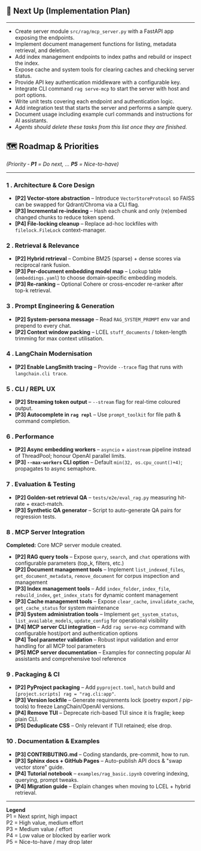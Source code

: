## 🚀 Next Up (Implementation Plan)

---

- Create server module `src/rag/mcp_server.py` with a FastAPI app exposing the endpoints.
- Implement document management functions for listing, metadata retrieval, and deletion.
- Add index management endpoints to index paths and rebuild or inspect the index.
- Expose cache and system tools for clearing caches and checking server status.
- Provide API key authentication middleware with a configurable key.
- Integrate CLI command `rag serve-mcp` to start the server with host and port options.
- Write unit tests covering each endpoint and authentication logic.
- Add integration test that starts the server and performs a sample query.
- Document usage including example curl commands and instructions for AI assistants.
- *Agents should delete these tasks from this list once they are finished.*

## 🗺️ Roadmap & Priorities  
*(Priority ‑ **P1** = Do next, … **P5** = Nice-to-have)*

---


### 1 . Architecture & Core Design
- **[P2] Vector-store abstraction** – Introduce `VectorStoreProtocol` so FAISS can be swapped for Qdrant/Chroma via a CLI flag.
- **[P3] Incremental re-indexing** – Hash each chunk and only (re)embed changed chunks to reduce token spend.
- **[P4] File-locking cleanup** – Replace ad-hoc lockfiles with `filelock.FileLock` context-manager.

### 2 . Retrieval & Relevance
- **[P2] Hybrid retrieval** – Combine BM25 (sparse) + dense scores via reciprocal rank fusion.
- **[P3] Per-document embedding model map** – Lookup table (`embeddings.yaml`) to choose domain-specific embedding models.
- **[P3] Re-ranking** – Optional Cohere or cross-encoder re-ranker after top-k retrieval.

### 3 . Prompt Engineering & Generation
- **[P2] System-persona message** – Read `RAG_SYSTEM_PROMPT` env var and prepend to every chat.
- **[P2] Context window packing** – LCEL `stuff_documents` / token-length trimming for max context utilisation.

### 4 . LangChain Modernisation
- **[P2] Enable LangSmith tracing** – Provide `--trace` flag that runs with `langchain.cli trace`.

### 5 . CLI / REPL UX
- **[P2] Streaming token output** – `--stream` flag for real-time coloured output.
- **[P3] Autocomplete in `rag repl`** – Use `prompt_toolkit` for file path & command completion.

### 6 . Performance
- **[P2] Async embedding workers** – `asyncio` + `aiostream` pipeline instead of ThreadPool; honour OpenAI parallel limits.
- **[P3] `--max-workers` CLI option** – Default `min(32, os.cpu_count()+4)`; propagates to async semaphore.

### 7 . Evaluation & Testing
- **[P2] Golden-set retrieval QA** – `tests/e2e/eval_rag.py` measuring hit-rate + exact-match.
- **[P3] Synthetic QA generator** – Script to auto-generate QA pairs for regression tests.

### 8 . MCP Server Integration
**Completed:** Core MCP server module created.
- **[P2] RAG query tools** – Expose `query`, `search`, and `chat` operations with configurable parameters (top_k, filters, etc.)
- **[P2] Document management tools** – Implement `list_indexed_files`, `get_document_metadata`, `remove_document` for corpus inspection and management
- **[P3] Index management tools** – Add `index_folder`, `index_file`, `rebuild_index`, `get_index_stats` for dynamic content management
- **[P3] Cache management tools** – Expose `clear_cache`, `invalidate_cache`, `get_cache_status` for system maintenance
- **[P3] System administration tools** – Implement `get_system_status`, `list_available_models`, `update_config` for operational visibility
- **[P4] MCP server CLI integration** – Add `rag serve-mcp` command with configurable host/port and authentication options
- **[P4] Tool parameter validation** – Robust input validation and error handling for all MCP tool parameters
- **[P5] MCP server documentation** – Examples for connecting popular AI assistants and comprehensive tool reference

### 9 . Packaging & CI
- **[P2] PyProject packaging** – Add `pyproject.toml`, `hatch` build and `[project.scripts] rag = "rag.cli:app"`.
- **[P3] Version lockfile** – Generate requirements lock (poetry export / pip-tools) to freeze LangChain/OpenAI versions.
- **[P4] Remove TUI** – Deprecate rich-based TUI since it is fragile; keep plain CLI.
- **[P5] Deduplicate CSS** – Only relevant if TUI retained; else drop.

### 10 . Documentation & Examples
- **[P3] CONTRIBUTING.md** – Coding standards, pre-commit, how to run.
- **[P3] Sphinx docs + GitHub Pages** – Auto-publish API docs & "swap vector store" guide.
- **[P4] Tutorial notebook** – `examples/rag_basic.ipynb` covering indexing, querying, prompt tweaks.
- **[P4] Migration guide** – Explain changes when moving to LCEL + hybrid retrieval.

---

**Legend**  
P1 = Next sprint, high impact  
P2 = High value, medium effort  
P3 = Medium value / effort  
P4 = Low value or blocked by earlier work  
P5 = Nice-to-have / may drop later
